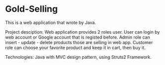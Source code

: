 # Gold-Selling
This is a web application that wrote by Java. 

Project desciption: Web application provides 2 roles user. User can login by web account or Google account that is registed before. Admin role can insert - update - delete products those are selling in web app. Customer role can choose your favorite product and keep it in cart, then buy it. 

Technologies: Java with MVC design pattern, using Struts2 Framework.

